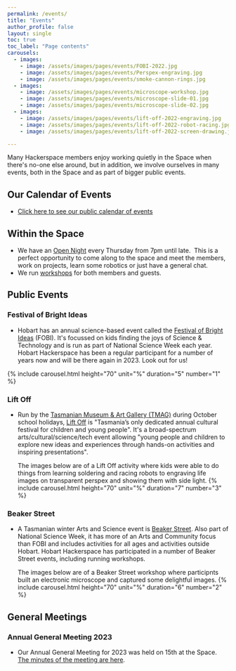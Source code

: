 ```yaml
---
permalink: /events/
title: "Events"
author_profile: false
layout: single
toc: true
toc_label: "Page contents"
carousels:
  - images: 
    - image: /assets/images/pages/events/FOBI-2022.jpg
    - image: /assets/images/pages/events/Perspex-engraving.jpg
    - image: /assets/images/pages/events/smoke-cannon-rings.jpg
  - images: 
    - image: /assets/images/pages/events/microscope-workshop.jpg
    - image: /assets/images/pages/events/microscope-slide-01.jpg
    - image: /assets/images/pages/events/microscope-slide-02.jpg
  - images: 
    - image: /assets/images/pages/events/lift-off-2022-engraving.jpg
    - image: /assets/images/pages/events/lift-off-2022-robot-racing.jpg
    - image: /assets/images/pages/events/lift-off-2022-screen-drawing.jpg

---
```

Many Hackerspace members enjoy working quietly in the Space when there\'s no-one else around, 
but in addition, we involve ourselves in many events, both in the Space and as part of bigger public events. 

## Our Calendar of Events
- [Click here to see our public calendar of events](https://outlook.office365.com/calendar/published/8d7988fbac0b42b9b5b901717fb74780@hobarthackerspace.org.au/b648656cb5814640ac6c5dc9430601ec14074330722555189232/calendar.html) 

## Within the Space
- We have an [Open Night](/events/open-night/) every Thursday from 7pm until late.  This is a
perfect opportunity to come along to the space and meet the members,
work on projects, learn some robotics or just have a general chat.
- We run [workshops](/events/workshops/) for both members and guests.

## Public Events
### Festival of Bright Ideas
  - Hobart has an annual science-based event called the <a href="https://festivalofbrightideas.com.au/" 
   target="_blank">Festival of Bright Ideas</a> (FOBI). It\'s focussed on kids finding the joys of 
   Science & Technology and is run as part of National Science Week each year. 
   Hobart  Hackerspace has been a regular participant for a number of years now and will be there again in 2023. Look out for us! 

{% include carousel.html height="70" unit="%" duration="5" number="1" %}

### Lift Off
  - Run by the <a href="https://www.tmag.tas.gov.au/"  target="_blank">Tasmanian Museum & Art Gallery (TMAG)</a> during October school holidays, <a href="https://www.tmag.tas.gov.au/learning_and_discovery/about_learning_and_discovery/childrens_festival"  target="_blank">Lift Off</a> is "Tasmania’s only dedicated annual cultural festival for children and young people". It's a broad-spectrum arts/cultural/science/tech event allowing "young people and children to explore new ideas and experiences through hands-on activities and inspiring presentations".
  
    The images below are of a Lift Off activity where kids were able to do things from learning soldering and racing robots to engraving life images on transparent perspex and showing them with side light.
{% include carousel.html height="70" unit="%" duration="7" number="3" %}

### Beaker Street
  - A Tasmanian winter Arts and Science event is <a href="https://beakerstreet.com.au/"  target="_blank">Beaker Street</a>. Also part of National Science Week, it has more of an Arts and Community focus than FOBI and includes activities for all ages and activities outside Hobart. Hobart Hackerspace has participated in a number of Beaker Street events, including running workshops.  

    The images below are of a Beaker Street workshop where participnts built an electronic microscope and captured some delightful images.
{% include carousel.html height="70" unit="%" duration="6" number="2" %}
    
## General Meetings
### Annual General Meeting 2023
  - Our Annual General Meeting for 2023 was held on 15th at the Space. [The minutes of the meeting are here](/assets/documents/AGM2023/AGM-minutes-2023.pdf).



